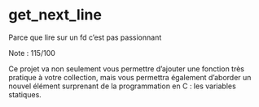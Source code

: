# get_next_line
Parce que lire sur un fd c’est pas passionnant

Note : 115/100

Ce projet va non seulement vous permettre d’ajouter une fonction très pratique à
votre collection, mais vous permettra également d’aborder un nouvel élément surprenant
de la programmation en C : les variables statiques.
